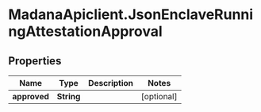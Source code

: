 # MadanaApiclient.JsonEnclaveRunningAttestationApproval

## Properties

Name | Type | Description | Notes
------------ | ------------- | ------------- | -------------
**approved** | **String** |  | [optional] 


